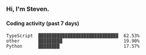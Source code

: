 ### Hi, I'm Steven.

#### Coding activity (past 7 days)
```
TypeScript  ▓▓▓▓▓▓▓▓▓▓▓▓▓▓▓▓▓▓▓▓▓▓▓▓▓▓▓▓▓▓  62.53%
other       ▓▓▓▓▓▓▓▓▓                       19.90%
Python      ▓▓▓▓▓▓▓▓                        17.57%
```
